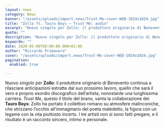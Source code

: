 ```yaml
---
layout: news
category: News
banner: "/assets/uploads/import.news/Trust-Me-cover-WEB-1024x1024.jpg"
title: "Zollo ft. Tauro Boys – Trust Me: audio"
excerpt: "Nuovo singolo per Zollo: il produttore originario di Benevento continua a rilasciare anticipazioni estratte dal suo prossimo lavoro, quello che sarà il vero e proprio esordio discografico dell’artista, nonostante una lunghissima carriera. Trust Me, questo il titolo del brano, vanta la collaborazione dei Tauro Boys: Zollo ha portato il collettivo romano su atmosfere malinconiche, che [&hellip"
quote: ""
description: "Nuovo singolo per Zollo: il produttore originario di Benevento continua a rilasciare anticipazioni estratte dal suo prossimo lavoro, quello che sarà il vero e proprio esordio discografico dell’artista, nonostante una lunghissima carriera. Trust Me, questo il titolo del brano, vanta la collaborazione dei Tauro Boys: Zollo ha portato il collettivo romano su atmosfere malinconiche, che [&hellip"
keywords: ""
date: 2020-05-08T00:00:00.000+01:00
author: "Riccardo Primavera"
cover: "/assets/uploads/import.news/Trust-Me-cover-WEB-1024x1024.jpg"
pagination:
  enabled: true

---
```


Nuovo singolo per **Zollo**: il produttore originario di Benevento continua a rilasciare anticipazioni estratte dal suo prossimo lavoro, quello che sarà il vero e proprio esordio discografico dell’artista, nonostante una lunghissima carriera. _Trust Me_, questo il titolo del brano, vanta la collaborazione dei **Tauro Boys**: Zollo ha portato il collettivo romano su atmosfere malinconiche, che strizzano l’occhio all’immaginario del poeta maledetto, la figura con un legame con la vita piuttosto incerto. I tre artisti non si sono fatti pregare, e il risultato è un racconto sincero, intimo e personale.